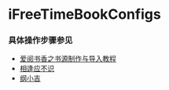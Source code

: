 # iFreeTimeBookConfigs

### 具体操作步骤参见

- [爱阅书香之书源制作与导入教程](https://icc.one/2018/11/14/bookConfigs/)
- [相逢应不识](https://gitee.com/ift123/iFreeTimeBookConfigs/blob/master/README.md)
- [纲小吉](https://github.com/gangxiaoji/bookConfigs)
